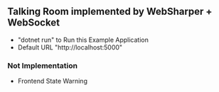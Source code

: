 ## Talking Room implemented by WebSharper + WebSocket

- "dotnet run" to Run this Example Application
- Default URL "http://localhost:5000"



### Not Implementation

- Frontend State Warning

